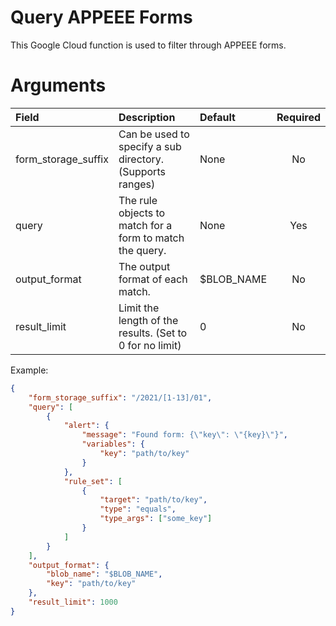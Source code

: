 # Query APPEEE Forms
This Google Cloud function is used to filter through APPEEE forms.

# Arguments
| Field                         | Description                                                                      | Default    | Required |
| :--------------------------   | :------------------------------------------------------------------------------- | :--------- | :------: |
| form_storage_suffix           | Can be used to specify a sub directory. (Supports ranges)                        | None       | No       |
| query                         | The rule objects to match for a form to match the query.                         | None       | Yes      |
| output_format                 | The output format of each match.                                                 | $BLOB_NAME | No       |
| result_limit                  | Limit the length of the results. (Set to 0 for no limit)                         | 0          | No       |

Example:
```json
{
    "form_storage_suffix": "/2021/[1-13]/01",
    "query": [
        {
            "alert": {
                "message": "Found form: {\"key\": \"{key}\"}",
                "variables": {
                    "key": "path/to/key"
                }
            },
            "rule_set": [
                {
                    "target": "path/to/key",
                    "type": "equals",
                    "type_args": ["some_key"]
                }
            ]
        }
    ],
    "output_format": {
        "blob_name": "$BLOB_NAME",
        "key": "path/to/key"
    },
    "result_limit": 1000
}
```